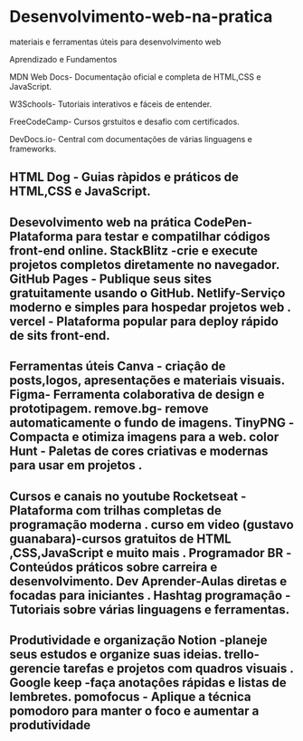 # Desenvolvimento-web-na-pratica
materiais e ferramentas úteis para desenvolvimento web

Aprendizado e Fundamentos

MDN Web Docs- Documentação oficial e completa de HTML,CSS e JavaScript.

W3Schools- Tutoriais interativos e fáceis de entender.

FreeCodeCamp- Cursos grstuitos e desafio com  certificados.

DevDocs.io- Central com documentações de várias linguagens e frameworks.

HTML Dog - Guias ràpidos e práticos de HTML,CSS e JavaScript.
---
Desevolvimento web na prática 
CodePen- Plataforma para testar e compatilhar códigos front-end online.
StackBlitz -crie e execute projetos completos diretamente no navegador.
GitHub Pages - Publique seus sites gratuitamente usando o GitHub.
Netlify-Serviço moderno e simples para hospedar projetos web .
vercel - Plataforma popular para deploy rápido de sits front-end.
---
Ferramentas úteis 
Canva - criaçâo de posts,logos, apresentações  e materiais visuais.
Figma- Ferramenta colaborativa de design e prototipagem.
remove.bg- remove automaticamente o fundo de imagens.
TinyPNG -Compacta e otimiza imagens para a web.
color Hunt - Paletas de cores criativas e modernas para usar em projetos .
---
Cursos e canais no youtube
Rocketseat - Plataforma com trilhas completas de programação moderna .
curso em video (gustavo guanabara)-cursos gratuitos de HTML ,CSS,JavaScript e muito mais .
Programador BR -Conteúdos práticos sobre carreira e desenvolvimento.
Dev Aprender-Aulas diretas e focadas para iniciantes .
Hashtag programaçâo -Tutoriais sobre várias linguagens e ferramentas.
---
Produtividade e organização
Notion -planeje seus estudos e organize suas ideias.
trello-gerencie tarefas e projetos com quadros visuais .
Google keep -faça anotaçôes rápidas e listas de lembretes.
pomofocus - Aplique a técnica pomodoro para manter o foco e aumentar a produtividade
---
